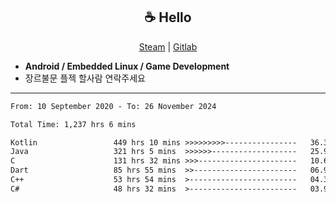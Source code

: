 <h2 align="center"> ☕ Hello </h2>

<p align="center">
  <a href="https://steamcommunity.com/id/Niforances/">Steam</a> |
  <a href="https://gitlab.com/niforances">Gitlab</a>
</p>

 - **Android / Embedded Linux / Game Development**
 - 장르불문 플젝 할사람 연락주세요

------

<!--START_SECTION:waka-->

```txt
From: 10 September 2020 - To: 26 November 2024

Total Time: 1,237 hrs 6 mins

Kotlin                 449 hrs 10 mins >>>>>>>>>----------------   36.31 %
Java                   321 hrs 5 mins  >>>>>>-------------------   25.95 %
C                      131 hrs 32 mins >>>----------------------   10.63 %
Dart                   85 hrs 55 mins  >>-----------------------   06.95 %
C++                    53 hrs 54 mins  >------------------------   04.36 %
C#                     48 hrs 32 mins  >------------------------   03.92 %
```

<!--END_SECTION:waka-->
